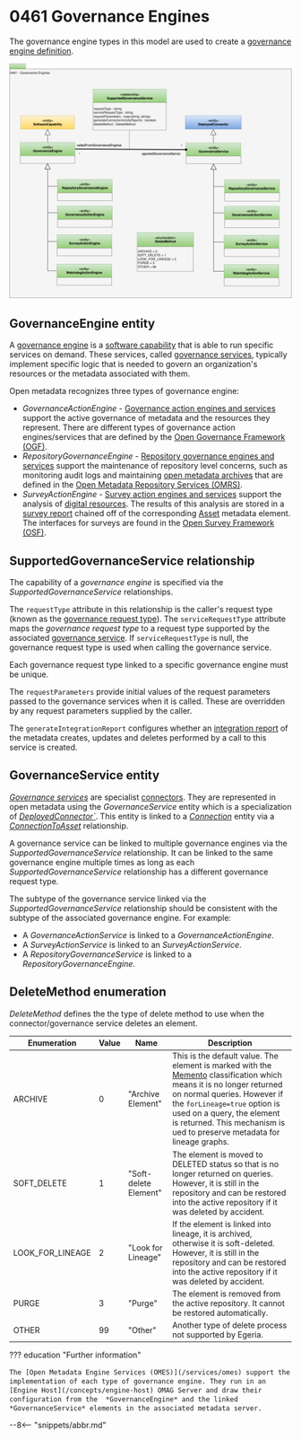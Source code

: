 <!-- SPDX-License-Identifier: CC-BY-4.0 -->
<!-- Copyright Contributors to the ODPi Egeria project. -->

# 0461 Governance Engines

The governance engine types in this model are used to create a [governance engine definition](/concepts/governance-engine-definition).

![UML](0461-Governance-Engines.svg)

## GovernanceEngine entity

A [governance engine](/concepts/governance-engine) is a [software capability](/types/0/0042-Software-Capabilities) that is able to run specific services on demand.  These services, called [governance services](/concepts/governance-service), typically implement specific logic that is needed to govern an organization's resources or the metadata associated with them.

Open metadata recognizes three types of governance engine:

* *GovernanceActionEngine* - [Governance action engines and services](/concepts/governance-action-engine) support the active governance of metadata and the resources they represent.  There are different types of governance action engines/services that are defined by the [Open Governance Framework (OGF)](/frameworks/ogf/overview).
* *RepositoryGovernanceEngine* - [Repository governance engines and services](/concepts/repository-governance-engine) support the maintenance of repository level concerns, such as monitoring audit logs and maintaining [open metadata archives](/concepts/open-metadata-archive) that are defined in the [Open Metadata Repository Services (OMRS)](/services/omrs).
* *SurveyActionEngine* - [Survey action engines and services](/concepts/survey-action-engine) support the analysis of [digital resources](/concepts/digital-resource).  The results of this analysis are stored in a [survey report](/types/6/0603-Survey-Reports) chained off of the corresponding [Asset](/types/0/0010-Base-Model) metadata element. The interfaces for surveys are found in the  [Open Survey Framework (OSF)](/frameworks/osf/overview).  

## SupportedGovernanceService relationship

The capability of a *governance engine* is specified via the *SupportedGovernanceService* relationships.  

The `requestType` attribute in this relationship is the caller's request type (known as the [governance request type](/concepts/governance-request-type)).  The `serviceRequestType` attribute maps the *governance request type* to a request type supported by the associated [governance service](#governanceservice-entity).  If `serviceRequestType` is null, the governance request type is used when calling the governance service.

Each governance request type linked to a specific governance engine must be unique.

The `requestParameters` provide initial values of the request parameters passed to the governance services when it is called.  These are overridden by any request parameters supplied by the caller.

The `generateIntegrationReport` configures whether an [integration report](/concepts/integration-report) of the metadata creates, updates and deletes performed by a call to this service is created.

## GovernanceService entity

*[Governance services](/concepts/governance-service)* are specialist [connectors](/concepts/connector).  They are represented in open metadata using the *GovernanceService* entity which is a specialization of *[DeployedConnector`](/types/2/0215-Software-Components)*.  This entity is linked to a *[Connection](/types/2/0201-Connectors-and-Connections)* entity via a *[ConnectionToAsset](/types/2/0205-Connection-Linkage)* relationship.

A governance service can be linked to multiple governance engines via the *SupportedGovernanceService* relationship.  It can be linked to the same governance engine multiple times as long as each *SupportedGovernanceService* relationship has a different governance request type.

The subtype of the governance service linked via the *SupportedGovernanceService* relationship should be consistent with the subtype of the associated governance engine.  For example:

* A *GovernanceActionService* is linked to a *GovernanceActionEngine*.
* A *SurveyActionService* is linked to an *SurveyActionService*.
* A *RepositoryGovernanceService* is linked to a *RepositoryGovernanceEngine*.


## DeleteMethod enumeration

*DeleteMethod* defines the the type of delete method to use when the connector/governance service deletes an element.

| Enumeration      | Value | Name                  | Description                                                                                                                                                                                                                                                                                                                 |
|------------------|-------|-----------------------|-----------------------------------------------------------------------------------------------------------------------------------------------------------------------------------------------------------------------------------------------------------------------------------------------------------------------------|
| ARCHIVE          | 0     | "Archive Element"     | This is the default value.  The element is marked with the [Memento](/types/0/0010-Base-Model) classification which means it is no longer returned on normal queries.  However if the `forLineage=true` option is used on a query, the element is returned.  This mechanism is ued to preserve metadata for lineage graphs. |
| SOFT_DELETE      | 1     | "Soft-delete Element" | The element is moved to DELETED status so that is no longer returned on queries.  However, it is still in the repository and can be restored into the active repository if it was deleted by accident.                                                                                                                      |
| LOOK_FOR_LINEAGE | 2     | "Look for Lineage"    | If the element is linked into lineage, it is archived, otherwise it is soft-deleted.  However, it is still in the repository and can be restored into the active repository if it was deleted by accident.                                                                                                                  |
| PURGE            | 3     | "Purge"               | The element is removed from the active repository. It cannot be restored automatically.                                                                                                                                                                                                                                     |
| OTHER            | 99    | "Other"               | Another type of delete process not supported by Egeria.                                                                                                                                                                                                                                                                     |



??? education "Further information"

    The [Open Metadata Engine Services (OMES)](/services/omes) support the implementation of each type of governance engine. They run in an [Engine Host](/concepts/engine-host) OMAG Server and draw their configuration from the  *GovernanceEngine* and the linked *GovernanceService* elements in the associated metadata server.

--8<-- "snippets/abbr.md"